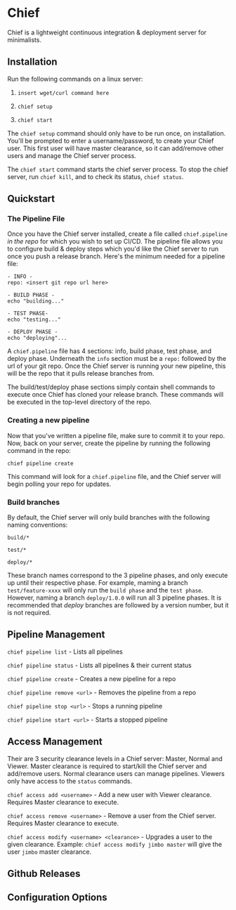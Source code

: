 # Chief

Chief is a lightweight continuous integration & deployment server for minimalists.

## Installation

Run the following commands on a linux server:

1. `insert wget/curl command here`

2. `chief setup`

3. `chief start`

The `chief setup` command should only have to be run once, on installation. You'll be prompted to enter a username/password, to create your Chief user. This first user will have master clearance, so it can add/remove other users and manage the Chief server process. 

The `chief start` command starts the chief server process. To stop the chief server, run `chief kill`, and to check its status, `chief status`.

## Quickstart

### The Pipeline File

Once you have the Chief server installed, create a file called `chief.pipeline` _in the repo_ for which you wish to set up CI/CD. The pipeline file allows you to configure build & deploy steps which you'd like the Chief server to run once you push a release branch. Here's the minimum needed for a pipeline file:

```
- INFO -
repo: <insert git repo url here>

- BUILD PHASE -
echo "building..."

- TEST PHASE-
echo "testing..."

- DEPLOY PHASE -
echo "deploying"...
```

A `chief.pipeline` file has 4 sections: info, build phase, test phase, and deploy phase. Underneath the `info` section must be a `repo:` followed by the url of your git repo. Once the Chief server is running your new pipeline, this will be the repo that it pulls release branches from.

The build/test/deploy phase sections simply contain shell commands to execute once Chief has cloned your release branch. These commands will be executed in the top-level directory of the repo.

### Creating a new pipeline

Now that you've written a pipeline file, make sure to commit it to your repo. Now, back on your server, create the pipeline by running the following command in the repo:

`chief pipeline create`

This command will look for a `chief.pipeline` file, and the Chief server will begin polling your repo for updates. 

### Build branches

By default, the Chief server will only build branches with the following naming conventions:

`build/*`

`test/*`

`deploy/*`

These branch names correspond to the 3 pipeline phases, and only execute up until their respective phase. For example, maming a branch `test/feature-xxxx` will only run the `build phase` and the `test phase`. However, naming a branch `deploy/1.0.0` will run all 3 pipeline phases. It is recommended that _deploy_ branches are followed by a version number, but it is not required.


## Pipeline Management

`chief pipeline list` - Lists all pipelines

`chief pipeline status` - Lists all pipelines & their current status

`chief pipeline create` - Creates a new pipeline for a repo

`chief pipeline remove <url>` - Removes the pipeline from a repo

`chief pipeline stop <url>` - Stops a running pipeline

`chief pipeline start <url>` - Starts a stopped pipeline


## Access Management

Their are 3 security clearance levels in a Chief server: Master, Normal and Viewer. Master clearance is required to start/kill the Chief server and add/remove users. Normal clearance users can manage pipelines. Viewers only have access to the `status` commands.


`chief access add <username>` - Add a new user with Viewer clearance. Requires Master clearance to execute.

`chief access remove <username>` - Remove a user from the Chief server. Requires Master clearance to execute.

`chief access modify <username> <clearance>` - Upgrades a user to the given clearance. Example: `chief access modify jimbo master` will give the user `jimbo` master clearance.

## Github Releases

## Configuration Options
